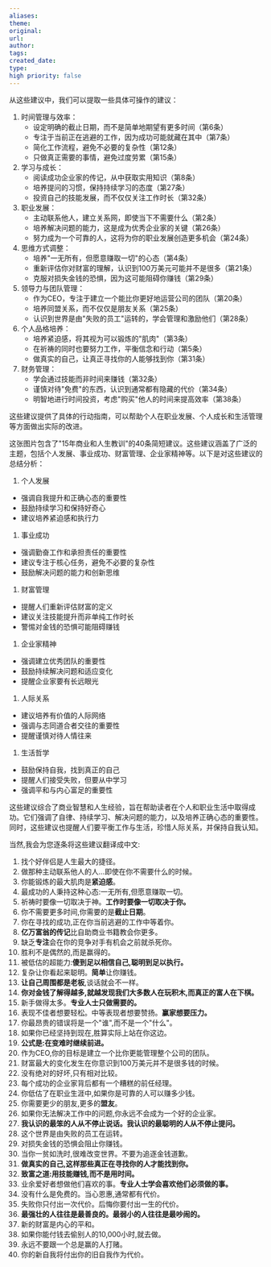 ```yaml
---
aliases: 
theme: 
original: 
url: 
author: 
tags: 
created_date: 
type: 
high priority: false
---
```



从这些建议中，我们可以提取一些具体可操作的建议：

1. 时间管理与效率：
    - 设定明确的截止日期，而不是简单地期望有更多时间（第6条）
    - 专注于当前正在逃避的工作，因为成功可能就藏在其中（第7条）
    - 简化工作流程，避免不必要的复杂性（第12条）
    - 只做真正需要的事情，避免过度劳累（第15条）
2. 学习与成长：
    - 阅读成功企业家的传记，从中获取实用知识（第8条）
    - 培养提问的习惯，保持持续学习的态度（第27条）
    - 投资自己的技能发展，而不仅仅关注工作时长（第32条）
3. 职业发展：
    - 主动联系他人，建立关系网，即使当下不需要什么（第2条）
    - 培养解决问题的能力，这是成为优秀企业家的关键（第26条）
    - 努力成为一个可靠的人，这将为你的职业发展创造更多机会（第24条）
4. 思维方式调整：
    - 培养"一无所有，但愿意赚取一切"的心态（第4条）
    - 重新评估你对财富的理解，认识到100万美元可能并不是很多（第21条）
    - 克服对损失金钱的恐惧，因为这可能阻碍你赚钱（第29条）
5. 领导力与团队管理：
    - 作为CEO，专注于建立一个能比你更好地运营公司的团队（第20条）
    - 培养同盟关系，而不仅仅是朋友关系（第25条）
    - 认识到世界是由"失败的员工"运转的，学会管理和激励他们（第28条）
6. 个人品格培养：
    - 培养紧迫感，将其视为可以锻炼的"肌肉"（第3条）
    - 在祈祷的同时也要努力工作，平衡信念和行动（第5条）
    - 做真实的自己，让真正寻找你的人能够找到你（第31条）
7. 财务管理：
    - 学会通过技能而非时间来赚钱（第32条）
    - 谨慎对待"免费"的东西，认识到通常都有隐藏的代价（第34条）
    - 明智地进行时间投资，考虑"购买"他人的时间来提高效率（第38条）

这些建议提供了具体的行动指南，可以帮助个人在职业发展、个人成长和生活管理等方面做出实际的改进。

这张图片包含了"15年商业和人生教训"的40条简短建议。这些建议涵盖了广泛的主题，包括个人发展、事业成功、财富管理、企业家精神等。以下是对这些建议的总结分析：

1. 个人发展

- 强调自我提升和正确心态的重要性
- 鼓励持续学习和保持好奇心
- 建议培养紧迫感和执行力

1. 事业成功

- 强调勤奋工作和承担责任的重要性
- 建议专注于核心任务，避免不必要的复杂性
- 鼓励解决问题的能力和创新思维

1. 财富管理

- 提醒人们重新评估财富的定义
- 建议关注技能提升而非单纯工作时长
- 警惕对金钱的恐惧可能阻碍赚钱

1. 企业家精神

- 强调建立优秀团队的重要性
- 鼓励持续解决问题和适应变化
- 提醒企业家要有长远眼光

1. 人际关系

- 建议培养有价值的人际网络
- 强调与志同道合者交往的重要性
- 提醒谨慎对待人情往来

1. 生活哲学

- 鼓励保持自我，找到真正的自己
- 提醒人们接受失败，但要从中学习
- 强调平和与内心富足的重要性

这些建议综合了商业智慧和人生经验，旨在帮助读者在个人和职业生活中取得成功。它们强调了自律、持续学习、解决问题的能力，以及培养正确心态的重要性。同时，这些建议也提醒人们要平衡工作与生活，珍惜人际关系，并保持自我认知。

当然,我会为您逐条将这些建议翻译成中文:

1. 找个好伴侣是人生最大的捷径。
2. 做那种主动联系他人的人...即使在你不需要什么的时候。
3. 你能锻炼的最大肌肉是**紧迫感**。
4. 最成功的人秉持这种心态:一无所有,但愿意赚取一切。
5. 祈祷时要像一切取决于神。**工作时要像一切取决于你。**
6. 你不需要更多时间,你需要的是**截止日期**。
7. 你在寻找的成功,正在你当前逃避的工作中等着你。
8. **亿万富翁的传记**比自助商业书籍教会你更多。
9. 缺乏**专注**会在你的竞争对手有机会之前就杀死你。
10. 胜利不是偶然的,而是赢得的。
11. 被低估的超能力:**傻到足以相信自己,聪明到足以执行。**
12. 复杂让你看起来聪明。**简单**让你赚钱。
13. **让自己周围都是老板**,谈话就会不一样。
14. **你对金钱了解得越多,就越发现我们大多数人在玩积木,而真正的富人在下棋。**
15. 新手做得太多。**专业人士只做需要的。**
16. 表现不佳者想要轻松。中等表现者想要赞扬。**赢家想要压力。**
17. 你最昂贵的错误将是一个"谁",而不是一个"什么"。
18. 如果你已经坚持到现在,胜算实际上站在你这边。
19. **公式是:在变难时继续前进。**
20. 作为CEO,你的目标是建立一个比你更能管理整个公司的团队。
21. 财富最大的变化发生在你意识到100万美元并不是很多钱的时候。
22. 没有绝对的好坏,只有相对比较。
23. 每个成功的企业家背后都有一个糟糕的前任经理。
24. 你低估了在职业生涯中,如果你是可靠的人可以赚多少钱。
25. 你需要更少的朋友,更多的**盟友**。
26. 如果你无法解决工作中的问题,你永远不会成为一个好的企业家。
27. **我认识的最笨的人从不停止说话。我认识的最聪明的人从不停止提问。**
28. 这个世界是由失败的员工在运转。
29. 对损失金钱的恐惧会阻止你赚钱。
30. 当你一贫如洗时,很难改变世界。不要为追逐金钱道歉。
31. **做真实的自己,这样那些真正在寻找你的人才能找到你。**
32. **致富之道:用技能赚钱,而不是用时间。**
33. 业余爱好者想做他们喜欢的事。**专业人士学会喜欢他们必须做的事。**
34. 没有什么是免费的。当心恩惠,通常都有代价。
35. 失败你只付出一次代价。后悔你要付出一生的代价。
36. **最强壮的人往往是最善良的。最弱小的人往往是最吵闹的。**
37. 新的财富是内心的平和。
38. 如果你能付钱去偷别人的10,000小时,就去做。
39. 永远不要跟一个总是赢的人打赌。
40. 你的新自我将付出你的旧自我作为代价。